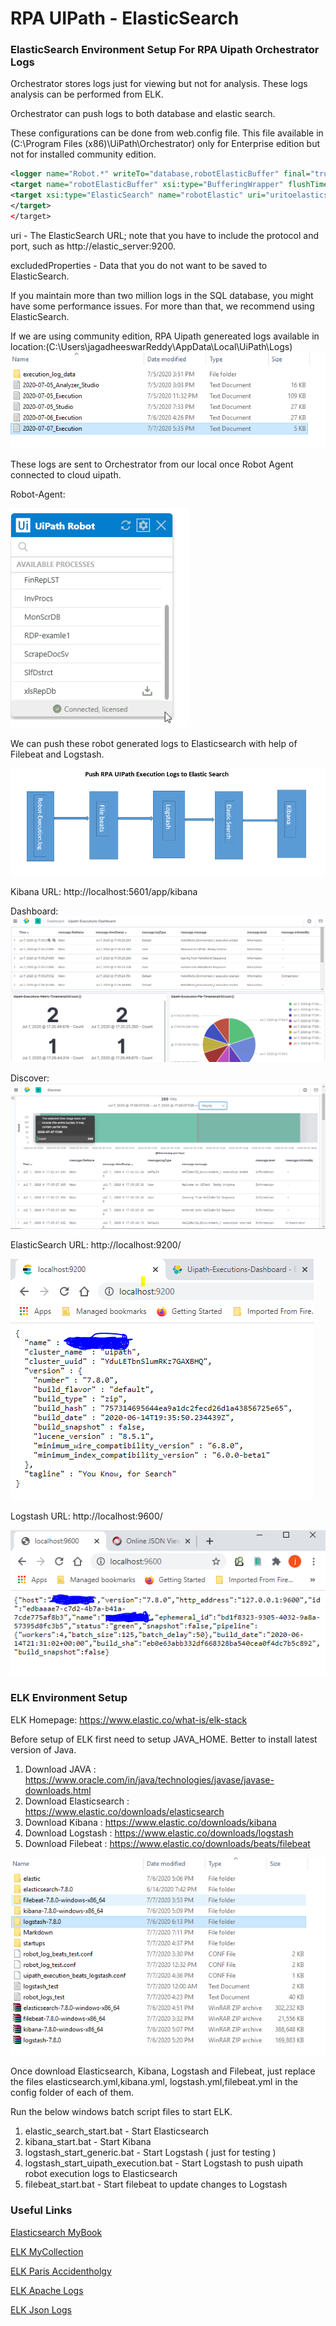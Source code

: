 # RPA UIPath - ElasticSearch

### ElasticSearch Environment Setup For RPA Uipath Orchestrator Logs


Orchestrator stores logs just for viewing but not for  analysis. These logs analysis can be performed from ELK.

Orchestrator can push logs to both database and elastic search.

These configurations can be done from web.config file. This file available in (C:\Program Files (x86)\UiPath\Orchestrator) only for Enterprise edition but not for installed community edition.

```xml 
<logger name="Robot.*" writeTo="database,robotElasticBuffer" final="true" />
<target name="robotElasticBuffer" xsi:type="BufferingWrapper" flushTimeout="5000">
<target xsi:type="ElasticSearch" name="robotElastic" uri="uritoelasticsearchnode" index="${event-properties:item=indexName}-${date:format=yyyy.MM}" documentType="logEvent" includeAllProperties="true" layout="${message}" excludedProperties="agentSessionId,tenantId,organizationId,indexName" />
</target>
</target>
```

uri - The ElasticSearch URL; note that you have to include the protocol and port, such as http://elastic_server:9200.

excludedProperties - Data that you do not want to be saved to ElasticSearch.

If you maintain more than two million logs in the SQL database, you might have some performance issues. For more than that, we recommend using ElasticSearch.

If we are using community edition, RPA Uipath genereated logs available in location:(C:\Users\jagadheeswarReddy\AppData\Local\UiPath\Logs)
![robot_logs](/robot_logs.PNG) 

These logs are sent to Orchestrator from our local once Robot Agent connected to cloud uipath.

Robot-Agent:

![Robot-Agent](/ui-robot-agent-connected.PNG)   


We can push these robot generated logs to Elasticsearch with help of Filebeat and Logstash. 

![workflow](/workflow.PNG) 

Kibana URL: http://localhost:5601/app/kibana

Dashboard:
![Uipath-Executions-Dashboard](/Uipath-Executions-Dashboard.PNG) 

Discover:
![Uipath-Executions-Discover](/Uipath-Executions-Discover.PNG)   


ElasticSearch URL: http://localhost:9200/

![ElasticSerachHost](/ElasticSerachHost.PNG)   

Logstash URL: http://localhost:9600/

![LogstashHost](/LogstashHost.PNG)

### ELK Environment Setup

ELK Homepage: https://www.elastic.co/what-is/elk-stack

Before setup of ELK first need to setup JAVA_HOME. Better to install latest version of Java.

1) Download JAVA : https://www.oracle.com/in/java/technologies/javase/javase-downloads.html
2) Download Elasticsearch : https://www.elastic.co/downloads/elasticsearch
3) Download Kibana : https://www.elastic.co/downloads/kibana
4) Download Logstash : https://www.elastic.co/downloads/logstash
5) Download Filebeat : https://www.elastic.co/downloads/beats/filebeat

![ELK-env-setup](/ELK-env-setup.PNG) 


Once download Elasticsearch, Kibana, Logstash and Filebeat, just replace the files elasticsearch.yml,kibana.yml, logstash.yml,filebeat.yml in the config folder of each of them.

Run the below windows batch script files to start ELK.
1) elastic_search_start.bat - Start Elasticsearch
2) kibana_start.bat - Start Kibana
3) logstash_start_generic.bat - Start Logstash ( just for testing )
4) logstash_start_uipath_execution.bat - Start Logstash to push uipath robot execution logs to Elasticsearch
5) filebeat_start.bat - Start filebeat to update changes to Logstash


### Useful Links

[Elasticsearch MyBook](https://github.com/nrkreddy94/elasticsearch-mybook)

[ELK MyCollection](https://github.com/nrkreddy94/elasticsearch-repo)

[ELK Paris Accidentholgy](https://github.com/nrkreddy94/elasticsearch-paris-accidentholgy)

[ELK Apache Logs](https://github.com/nrkreddy94/elasticsearch-apache-logs)

[ELK Json Logs](https://github.com/nrkreddy94/elasticsearch-logstash-jsonlog)

